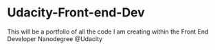 # Udacity-Front-end-Dev
This will be a portfolio of all the code I am creating within the Front End Developer Nanodegree @Udacity
